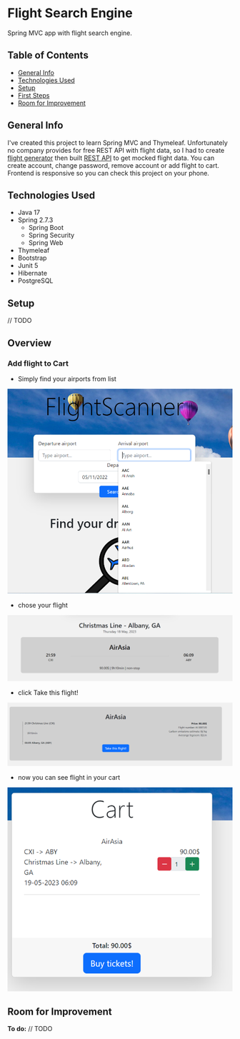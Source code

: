 # Flight Search Engine
Spring MVC app with flight search engine.

## Table of Contents
* [General Info](#general-info)
* [Technologies Used](#technologies-used)
* [Setup](#setup)
* [First Steps](#first-steps)
* [Room for Improvement](#room-for-improvement)

## General Info
I've created this project to learn Spring MVC and Thymeleaf. Unfortunately no company provides for free
REST API with flight data, so I had to create [flight generator](https://github.com/bladeours/random-flights-generator) then built
[REST API](https://github.com/bladeours/flight-api) to get mocked flight data. You can create account,
change password, remove account or add flight to cart. Frontend is responsive so you can check this project 
on your phone.

## Technologies Used
* Java 17
* Spring 2.7.3
  * Spring Boot 
  * Spring Security
  * Spring Web
* Thymeleaf
* Bootstrap
* Junit 5
* Hibernate
* PostgreSQL

## Setup
// TODO

## Overview

### Add flight to Cart
* Simply find your airports from list

![img.png](img/find_flight.png)

* chose your flight

![img.png](img/click_flight.png)

* click Take this flight!

![img.png](img/take_this_flight.png)

* now you can see flight in your cart

![img.png](img/cart.png)
### 
## Room for Improvement
**To do:**
// TODO










